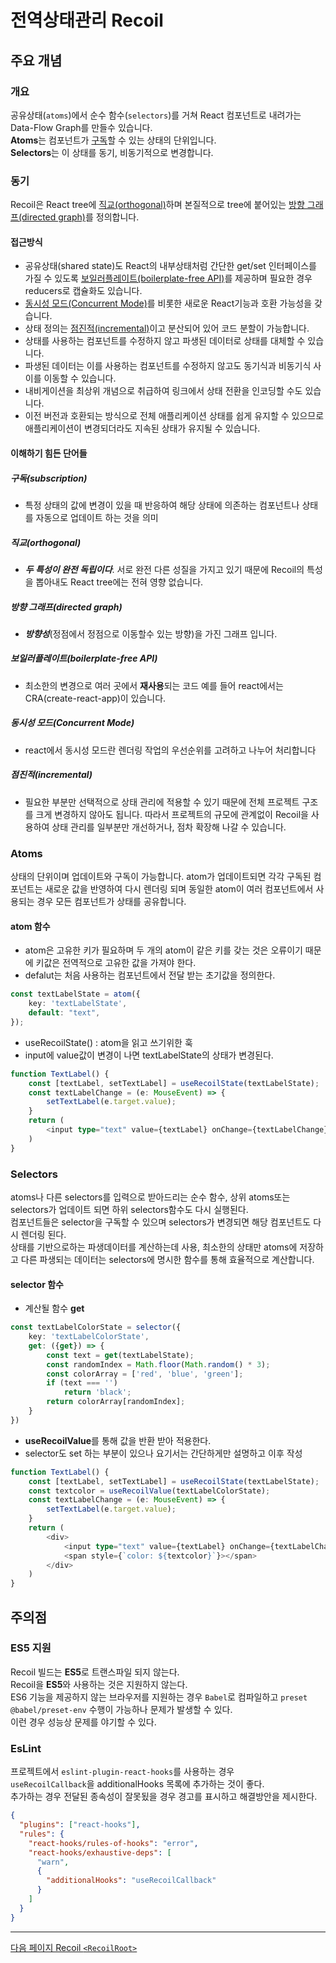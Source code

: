 # 전역상태관리 Recoil

## 주요 개념

### 개요

공유상태(`atoms`)에서 순수 함수(`selectors`)를 거쳐 React 컴포넌트로 내려가는 Data-Flow Graph를 만들수 있습니다.  
**Atoms**는 컴포넌트가 [구독](#구독subscription)할 수 있는 상태의 단위입니다.  
**Selectors**는 이 상태를 동기, 비동기적으로 변경합니다.

### 동기

Recoil은 React tree에 [직교(orthogonal)](#직교orthogonal)하며 본질적으로 tree에 붙어있는 [방향 그래프(directed graph)](#방향-그래프directed-graph)를 정의합니다.  

#### 접근방식

- 공유상태(shared state)도 React의 내부상태처럼 간단한 get/set 인터페이스를 가질 수 있도록 [보일러플레이트(boilerplate-free API)](#보일러플레이트boilerplate-free-api)를 제공하며 필요한 경우 reducers로 캡슐화도 있습니다.
- [동시성 모드(Concurrent Mode)](#동시성-모드concurrent-mode)를 비롯한 새로운 React기능과 호환 가능성을 갖습니다.
- 상태 정의는 [점진적(incremental)](#점진적incremental)이고 분산되어 있어 코드 분할이 가능합니다.
- 상태를 사용하는 컴포넌트를 수정하지 않고 파생된 데이터로 상태를 대체할 수 있습니다.
- 파생된 데이터는 이를 사용하는 컴포넌트를 수정하지 않고도 동기식과 비동기식 사이를 이동할 수 있습니다.
- 내비게이션을 최상위 개념으로 취급하여 링크에서 상태 전환을 인코딩할 수도 있습니다.
- 이전 버전과 호환되는 방식으로 전체 애플리케이션 상태를 쉽게 유지할 수 있으므로 애플리케이션이 변경되더라도 지속된 상태가 유지될 수 있습니다.

#### 이해하기 힘든 단어들

##### **구독(subscription)**

- 특정 상태의 값에 변경이 있을 때 반응하여 해당 상태에 의존하는 컴포넌트나 상태를 자동으로 업데이트 하는 것을 의미

##### **직교(orthogonal)**

- ***두 특성이 완전 독립이다***. 서로 완전 다른 성질을 가지고 있기 때문에 Recoil의 특성을 뽑아내도 React tree에는 전혀 영향 없습니다.

##### **방향 그래프(directed graph)**

- ***방향성***(정점에서 정점으로 이동할수 있는 방향)을 가진 그래프 입니다.

##### **보일러플레이트(boilerplate-free API)**

- 최소한의 변경으로 여러 곳에서 **재사용**되는 코드 예를 들어 react에서는 CRA(create-react-app)이 있습니다.

##### **동시성 모드(Concurrent Mode)**

- react에서 동시성 모드란 렌더링 작업의 우선순위를 고려하고 나누어 처리합니다

##### **점진적(incremental)**

- 필요한 부분만 선택적으로 상태 관리에 적용할 수 있기 때문에 전체 프로젝트 구조를 크게 변경하지 않아도 됩니다. 따라서 프로젝트의 규모에 관계없이 Recoil을 사용하여 상태 관리를 일부분만 개선하거나, 점차 확장해 나갈 수 있습니다.

### Atoms

상태의 단위이며 업데이트와 구독이 가능합니다. atom가 업데이트되면 각각 구독된 컴포넌트는 새로운 값을 반영하여 다시 렌더링 되며 동일한 atom이 여러 컴포넌트에서 사용되는 경우 모든 컴포넌트가 상태를 공유합니다.

#### atom 함수

- atom은 고유한 키가 필요하며 두 개의 atom이 같은 키를 갖는 것은 오류이기 때문에 키값은 전역적으로 고유한 값을 가져야 한다.
- defalut는 처음 사용하는 컴포넌트에서 전달 받는 초기값을 정의한다.

```typescript
const textLabelState = atom({
    key: 'textLabelState',
    default: "text",
});
```

- useRecoilState() : atom을 읽고 쓰기위한 훅
- input에 value값이 변경이 나면 textLabelState의 상태가 변경된다.

```typescript
function TextLabel() {
    const [textLabel, setTextLabel] = useRecoilState(textLabelState);
    const textLabelChange = (e: MouseEvent) => {
        setTextLabel(e.target.value);
    }
    return (
        <input type="text" value={textLabel} onChange={textLabelChange} />
    )
}
```

### Selectors

atoms나 다른 selectors를 입력으로 받아드리는 순수 함수, 상위 atoms또는 selectors가 업데이트 되면 하위 selectors함수도 다시 실행된다.  
컴포넌트들은 selector을 구독할 수 있으며 selectors가 변경되면 해당 컴포넌트도 다시 렌더링 된다.  
상태를 기반으로하는 파생데이터를 계산하는데 사용, 최소한의 상태만 atoms에 저장하고 다른 파생되는 데이터는 selectors에 명시한 함수를 통해 효율적으로 계산합니다.

#### selector 함수

- 계산될 함수 **get**

```typescript
const textLabelColorState = selector({
    key: 'textLabelColorState',
    get: ({get}) => {
        const text = get(textLabelState);
        const randomIndex = Math.floor(Math.random() * 3);
        const colorArray = ['red', 'blue', 'green'];
        if (text === '')
            return 'black';
        return colorArray[randomIndex];
    }
})
```

- **useRecoilValue**를 통해 값을 반환 받아 적용한다.
- selector도 set 하는 부분이 있으나 요기서는 간단하게만 설명하고 이후 작성

```typescript
function TextLabel() {
    const [textLabel, setTextLabel] = useRecoilState(textLabelState);
    const textcolor = useRecoilValue(textLabelColorState);
    const textLabelChange = (e: MouseEvent) => {
        setTextLabel(e.target.value);
    }
    return (
        <div>
            <input type="text" value={textLabel} onChange={textLabelChange} />
            <span style={`color: ${textcolor}`}></span>
        </div>
    )
}
```

## 주의점

### ES5 지원

Recoil 빌드는 **ES5**로 트랜스파일 되지 않는다.  
Recoil을 **ES5**와 사용하는 것은 지원하지 않는다.  
ES6 기능을 제공하지 않는 브라우저를 지원하는 경우 `Babel`로 컴파일하고 `preset @babel/preset-env` 수행이 가능하나 문제가 발생할 수 있다.  
이런 경우 성능상 문제를 야기할 수 있다.

### EsLint

프로젝트에서 `eslint-plugin-react-hooks`를 사용하는 경우  
`useRecoilCallback`을 additionalHooks 목록에 추가하는 것이 좋다.  
추가하는 경우 전달된 종속성이 잘못됬을 경우 경고를 표시하고 해결방안을 제시한다.

```json
{
  "plugins": ["react-hooks"],
  "rules": {
    "react-hooks/rules-of-hooks": "error",
    "react-hooks/exhaustive-deps": [
      "warn",
      {
        "additionalHooks": "useRecoilCallback"
      }
    ]
  }
}
```

---

[다음 페이지 Recoil `<RecoilRoot>`](./01-전역상태관리%20Recoil-RecoilRoot.md)
